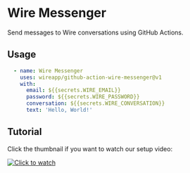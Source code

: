 # Wire Messenger

Send messages to Wire conversations using GitHub Actions.

## Usage

```yaml
  - name: Wire Messenger
    uses: wireapp/github-action-wire-messenger@v1
    with:
      email: ${{secrets.WIRE_EMAIL}}
      password: ${{secrets.WIRE_PASSWORD}}
      conversation: ${{secrets.WIRE_CONVERSATION}}
      text: 'Hello, World!'
```

## Tutorial

Click the thumbnail if you want to watch our setup video:

[![Click to watch](https://img.youtube.com/vi/1OebjwY6sXk/0.jpg)](https://www.youtube.com/watch?v=1OebjwY6sXk)
